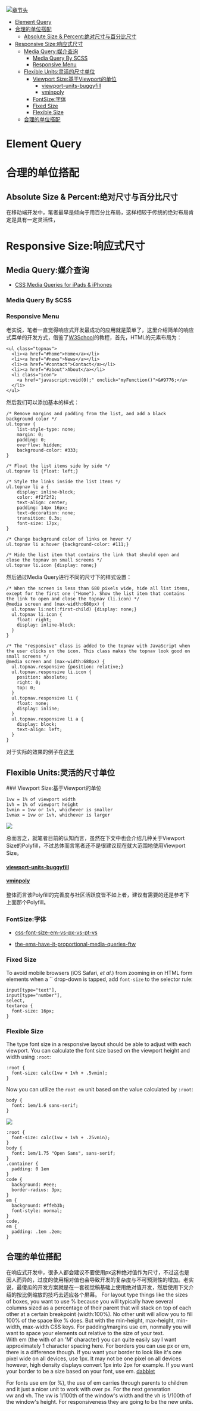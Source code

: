 [![章节头](https://parg.co/UGp)](https://parg.co/UGZ) 
 - [Element Query](#element-query)
- [合理的单位搭配](#%E5%90%88%E7%90%86%E7%9A%84%E5%8D%95%E4%BD%8D%E6%90%AD%E9%85%8D)
  * [Absolute Size & Percent:绝对尺寸与百分比尺寸](#absolute-size--percent%E7%BB%9D%E5%AF%B9%E5%B0%BA%E5%AF%B8%E4%B8%8E%E7%99%BE%E5%88%86%E6%AF%94%E5%B0%BA%E5%AF%B8)
- [Responsive Size:响应式尺寸](#responsive-size%E5%93%8D%E5%BA%94%E5%BC%8F%E5%B0%BA%E5%AF%B8)
  * [Media Query:媒介查询](#media-query%E5%AA%92%E4%BB%8B%E6%9F%A5%E8%AF%A2)
    + [Media Query By SCSS](#media-query-by-scss)
    + [Responsive Menu](#responsive-menu)
  * [Flexible Units:灵活的尺寸单位](#flexible-units%E7%81%B5%E6%B4%BB%E7%9A%84%E5%B0%BA%E5%AF%B8%E5%8D%95%E4%BD%8D)
    + [Viewport Size:基于Viewport的单位](#viewport-size%E5%9F%BA%E4%BA%8Eviewport%E7%9A%84%E5%8D%95%E4%BD%8D)
      - [viewport-units-buggyfill](#viewport-units-buggyfill)
      - [vminpoly](#vminpoly)
    + [FontSize:字体](#fontsize%E5%AD%97%E4%BD%93)
    + [Fixed Size](#fixed-size)
    + [Flexible Size](#flexible-size)
  * [合理的单位搭配](#%E5%90%88%E7%90%86%E7%9A%84%E5%8D%95%E4%BD%8D%E6%90%AD%E9%85%8D-1) 








# Element Query




# 合理的单位搭配


## Absolute Size & Percent:绝对尺寸与百分比尺寸
在移动端开发中，笔者最早是倾向于用百分比布局，这样相较于传统的绝对布局肯定是具有一定灵活性，






# Responsive Size:响应式尺寸
## Media Query:媒介查询
> 
- [CSS Media Queries for iPads & iPhones](http://stephen.io/mediaqueries/)


### Media Query By SCSS
### Responsive Menu
老实说，笔者一直觉得响应式开发最成功的应用就是菜单了，这里介绍简单的响应式菜单的开发方式，借鉴了[W3School](http://www.w3schools.com/howto/tryit.asp?filename=tryhow_js_topnav)的教程，首先，HTML的元素布局为：
```
<ul class="topnav">
  <li><a href="#home">Home</a></li>
  <li><a href="#news">News</a></li>
  <li><a href="#contact">Contact</a></li>
  <li><a href="#about">About</a></li>
  <li class="icon">
    <a href="javascript:void(0);" onclick="myFunction()">&#9776;</a>
  </li>
</ul>
```
然后我们可以添加基本的样式：
```
/* Remove margins and padding from the list, and add a black background color */
ul.topnav {
    list-style-type: none;
    margin: 0;
    padding: 0;
    overflow: hidden;
    background-color: #333;
}

/* Float the list items side by side */
ul.topnav li {float: left;}

/* Style the links inside the list items */
ul.topnav li a {
    display: inline-block;
    color: #f2f2f2;
    text-align: center;
    padding: 14px 16px;
    text-decoration: none;
    transition: 0.3s;
    font-size: 17px;
}

/* Change background color of links on hover */
ul.topnav li a:hover {background-color: #111;}

/* Hide the list item that contains the link that should open and close the topnav on small screens */
ul.topnav li.icon {display: none;}
```
然后通过Media Query进行不同的尺寸下的样式设置：
```
/* When the screen is less than 680 pixels wide, hide all list items, except for the first one ("Home"). Show the list item that contains the link to open and close the topnav (li.icon) */
@media screen and (max-width:680px) {
  ul.topnav li:not(:first-child) {display: none;}
  ul.topnav li.icon {
    float: right;
    display: inline-block;
  }
}

/* The "responsive" class is added to the topnav with JavaScript when the user clicks on the icon. This class makes the topnav look good on small screens */
@media screen and (max-width:680px) {
  ul.topnav.responsive {position: relative;}
  ul.topnav.responsive li.icon {
    position: absolute;
    right: 0;
    top: 0;
  }
  ul.topnav.responsive li {
    float: none;
    display: inline;
  }
  ul.topnav.responsive li a {
    display: block;
    text-align: left;
  }
}
```
对于实际的效果的例子在[这里](http://www.w3schools.com/howto/tryit.asp?filename=tryhow_js_topnav)
## Flexible Units:灵活的尺寸单位
### Viewport Size:基于Viewport的单位
```
1vw = 1% of viewport width
1vh = 1% of viewport height
1vmin = 1vw or 1vh, whichever is smaller
1vmax = 1vw or 1vh, whichever is larger
```
![](https://coding.net/u/hoteam/p/Cache/git/raw/master/2016/7/2/44744A57-A3CE-4218-8824-438E302A8636.png)


总而言之，就笔者目前的认知而言，虽然在下文中也会介绍几种关于Viewport Size的Polyfill，不过总体而言笔者还不是很建议现在就大范围地使用Viewport Size。


#### [viewport-units-buggyfill](https://github.com/rodneyrehm/viewport-units-buggyfill)
#### [vminpoly](https://github.com/saabi/vminpoly)
整体而言该Polyfill的完善度与社区活跃度皆不如上者，建议有需要的还是参考下上面那个Polyfill。


### FontSize:字体
> 
- [css-font-size-em-vs-px-vs-pt-vs](http://kyleschaeffer.com/development/css-font-size-em-vs-px-vs-pt-vs/)
> 
- [the-ems-have-it-proportional-media-queries-ftw](https://cloudfour.com/thinks/the-ems-have-it-proportional-media-queries-ftw/)


### Fixed Size

To avoid mobile browsers (iOS Safari, *et al*.) from zooming in on HTML form elements when a `` drop-down is tapped, add `font-size` to the selector rule:


```
input[type="text"],
input[type="number"],
select,
textarea {
  font-size: 16px;
}
```



### Flexible Size

The type font size in a responsive layout should be able to adjust with each viewport. You can calculate the font size based on the viewport height and width using `:root`:


```
:root {
  font-size: calc(1vw + 1vh + .5vmin);
}
```


Now you can utilize the `root em` unit based on the value calculated by `:root`:


```
body {
  font: 1em/1.6 sans-serif;
}
```

![](https://coding.net/u/hoteam/p/Cache/git/raw/master/2016/7/1/use-root-flexible-type.gif)
```
:root {
  font-size: calc(1vw + 1vh + .25vmin);
}
body {
  font: 1em/1.75 "Open Sans", sans-serif;
}
.container {
  padding: 0 1em
}
code {
  background: #eee;
  border-radius: 3px;
}
em {
  background: #ffeb3b;
  font-style: normal;
}
code,
em {
  padding: .1em .2em;
}
```
## 合理的单位搭配
在响应式开发中，很多人都会建议不要使用px这种绝对值作为尺寸，不过这也是因人而异的，过度的使用相对值也会导致开发的复杂度与不可预测性的增加。老实说，最傻瓜的开发方案就是在一套视觉稿基础上使用绝对值开发，然后使用下文介绍的按比例缩放的技巧去适应各个屏幕。
For layout type things like the sizes of boxes, you want to use % because you will typically have several columns sized as a percentage of their parent that will stack on top of each other at a certain breakpoint (width:100%). No other unit will allow you to fill 100% of the space like % does. But with the min-height, max-height, min-width, max-width CSS keys.
For padding/margins use em, normally you will want to space your elements out relative to the size of your text. With em (the with of an 'M' character) you can quite easily say I want approximately 1 character spacing here.
For borders you can use px or em, there is a difference though. If you want your border to look like it's one pixel wide on all devices, use 1px. It may not be one pixel on all devices however, high density displays convert 1px into 2px for example. If you want your border to be a size based on your font, use em.
[dabblet](http://dabblet.com/gist/3734579)

For fonts use em (or %), the use of em carries through parents to children and it just a nicer unit to work with over px.
For the next generation
vw and vh. The vw is 1/100th of the window's width and the vh is 1/100th of the window's height. For responsiveness they are going to be the new units.
